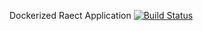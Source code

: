 Dockerized Raect Application [![Build Status](https://www.travis-ci.com/mhnvelu/docker-react.svg?branch=master)](https://www.travis-ci.com/mhnvelu/docker-react)
